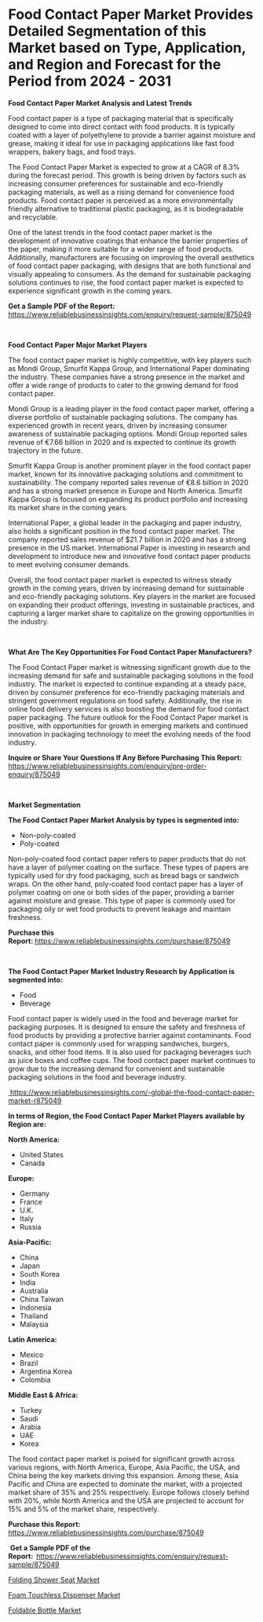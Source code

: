 <p><h1>Food Contact Paper Market Provides Detailed Segmentation of this Market based on Type, Application, and Region and Forecast for the Period from 2024 - 2031</h1></p><p><strong>Food Contact Paper Market Analysis and Latest Trends</strong></p>
<p><p>Food contact paper is a type of packaging material that is specifically designed to come into direct contact with food products. It is typically coated with a layer of polyethylene to provide a barrier against moisture and grease, making it ideal for use in packaging applications like fast food wrappers, bakery bags, and food trays.</p><p>The Food Contact Paper Market is expected to grow at a CAGR of 8.3% during the forecast period. This growth is being driven by factors such as increasing consumer preferences for sustainable and eco-friendly packaging materials, as well as a rising demand for convenience food products. Food contact paper is perceived as a more environmentally friendly alternative to traditional plastic packaging, as it is biodegradable and recyclable.</p><p>One of the latest trends in the food contact paper market is the development of innovative coatings that enhance the barrier properties of the paper, making it more suitable for a wider range of food products. Additionally, manufacturers are focusing on improving the overall aesthetics of food contact paper packaging, with designs that are both functional and visually appealing to consumers. As the demand for sustainable packaging solutions continues to rise, the food contact paper market is expected to experience significant growth in the coming years.</p></p>
<p><strong>Get a Sample PDF of the Report:&nbsp;</strong> <a href="https://www.reliablebusinessinsights.com/enquiry/request-sample/875049">https://www.reliablebusinessinsights.com/enquiry/request-sample/875049</a></p>
<p>&nbsp;</p>
<p><strong>Food Contact Paper Major Market Players</strong></p>
<p><p>The food contact paper market is highly competitive, with key players such as Mondi Group, Smurfit Kappa Group, and International Paper dominating the industry. These companies have a strong presence in the market and offer a wide range of products to cater to the growing demand for food contact paper. </p><p>Mondi Group is a leading player in the food contact paper market, offering a diverse portfolio of sustainable packaging solutions. The company has experienced growth in recent years, driven by increasing consumer awareness of sustainable packaging options. Mondi Group reported sales revenue of €7.66 billion in 2020 and is expected to continue its growth trajectory in the future.</p><p>Smurfit Kappa Group is another prominent player in the food contact paper market, known for its innovative packaging solutions and commitment to sustainability. The company reported sales revenue of €8.6 billion in 2020 and has a strong market presence in Europe and North America. Smurfit Kappa Group is focused on expanding its product portfolio and increasing its market share in the coming years.</p><p>International Paper, a global leader in the packaging and paper industry, also holds a significant position in the food contact paper market. The company reported sales revenue of $21.7 billion in 2020 and has a strong presence in the US market. International Paper is investing in research and development to introduce new and innovative food contact paper products to meet evolving consumer demands.</p><p>Overall, the food contact paper market is expected to witness steady growth in the coming years, driven by increasing demand for sustainable and eco-friendly packaging solutions. Key players in the market are focused on expanding their product offerings, investing in sustainable practices, and capturing a larger market share to capitalize on the growing opportunities in the industry.</p></p>
<p>&nbsp;</p>
<p><strong>What Are The Key Opportunities For Food Contact Paper Manufacturers?</strong></p>
<p><p>The Food Contact Paper market is witnessing significant growth due to the increasing demand for safe and sustainable packaging solutions in the food industry. The market is expected to continue expanding at a steady pace, driven by consumer preference for eco-friendly packaging materials and stringent government regulations on food safety. Additionally, the rise in online food delivery services is also boosting the demand for food contact paper packaging. The future outlook for the Food Contact Paper market is positive, with opportunities for growth in emerging markets and continued innovation in packaging technology to meet the evolving needs of the food industry.</p></p>
<p><strong>Inquire or Share Your Questions If Any Before Purchasing This Report:</strong> <a href="https://www.reliablebusinessinsights.com/enquiry/pre-order-enquiry/875049">https://www.reliablebusinessinsights.com/enquiry/pre-order-enquiry/875049</a></p>
<p>&nbsp;</p>
<p><strong>Market Segmentation</strong></p>
<p><strong>The Food Contact Paper Market Analysis by types is segmented into:</strong></p>
<p><ul><li>Non-poly-coated</li><li>Poly-coated</li></ul></p>
<p><p>Non-poly-coated food contact paper refers to paper products that do not have a layer of polymer coating on the surface. These types of papers are typically used for dry food packaging, such as bread bags or sandwich wraps. On the other hand, poly-coated food contact paper has a layer of polymer coating on one or both sides of the paper, providing a barrier against moisture and grease. This type of paper is commonly used for packaging oily or wet food products to prevent leakage and maintain freshness.</p></p>
<p><strong>Purchase this Report:&nbsp;</strong><a href="https://www.reliablebusinessinsights.com/purchase/875049">https://www.reliablebusinessinsights.com/purchase/875049</a></p>
<p>&nbsp;</p>
<p><strong>The Food Contact Paper Market Industry Research by Application is segmented into:</strong></p>
<p><ul><li>Food</li><li>Beverage</li></ul></p>
<p><p>Food contact paper is widely used in the food and beverage market for packaging purposes. It is designed to ensure the safety and freshness of food products by providing a protective barrier against contaminants. Food contact paper is commonly used for wrapping sandwiches, burgers, snacks, and other food items. It is also used for packaging beverages such as juice boxes and coffee cups. The food contact paper market continues to grow due to the increasing demand for convenient and sustainable packaging solutions in the food and beverage industry.</p></p>
<p><a href="https://www.reliablebusinessinsights.com/-global-the-food-contact-paper-market-r875049">&nbsp;https://www.reliablebusinessinsights.com/-global-the-food-contact-paper-market-r875049</a></p>
<p><strong>In terms of Region, the Food Contact Paper Market Players available by Region are:</strong></p>
<p>
    <p> <strong> North America: </strong>
        <ul>
            <li>United States</li>
            <li>Canada</li>
        </ul>
        </p> 
    <p> <strong> Europe: </strong>
        <ul>
            <li>Germany</li>
            <li>France</li>
            <li>U.K.</li>
            <li>Italy</li>
            <li>Russia</li>
        </ul>
        </p> 
    <p> <strong> Asia-Pacific: </strong>
        <ul>
            <li>China</li>
            <li>Japan</li>
            <li>South Korea</li>
            <li>India</li>
            <li>Australia</li>
            <li>China Taiwan</li>
            <li>Indonesia</li>
            <li>Thailand</li>
            <li>Malaysia</li>
        </ul>
        </p> 
    <p> <strong> Latin America: </strong>
        <ul>
            <li>Mexico</li>
            <li>Brazil</li>
            <li>Argentina Korea</li>
            <li>Colombia</li>
        </ul>
        </p> 
    <p> <strong> Middle East & Africa: </strong>
        <ul>
            <li>Turkey</li>
            <li>Saudi</li>
            <li>Arabia</li>
            <li>UAE</li>
            <li>Korea</li>
        </ul>
    </p>
    </p>
<p><p>The food contact paper market is poised for significant growth across various regions, with North America, Europe, Asia Pacific, the USA, and China being the key markets driving this expansion. Among these, Asia Pacific and China are expected to dominate the market, with a projected market share of 35% and 25% respectively. Europe follows closely behind with 20%, while North America and the USA are projected to account for 15% and 5% of the market share, respectively.</p></p>
<p><strong>Purchase this Report: </strong><a href="https://www.reliablebusinessinsights.com/purchase/875049">https://www.reliablebusinessinsights.com/purchase/875049</a></p>
<p>&nbsp;<strong>Get a Sample PDF of the Report:&nbsp;&nbsp;</strong><a href="https://www.reliablebusinessinsights.com/enquiry/request-sample/875049">https://www.reliablebusinessinsights.com/enquiry/request-sample/875049</a></p>
<p><strong></strong></p>
<p><p><a href="https://github.com/JennyferFeil2023/Market-Research-Report-List-1/blob/main/folding-shower-seat-market.md">Folding Shower Seat Market</a></p><p><a href="https://github.com/EunaWiegad2023/Market-Research-Report-List-1/blob/main/foam-touchless-dispenser-market.md">Foam Touchless Dispenser Market</a></p><p><a href="https://github.com/gracielawharr/Market-Research-Report-List-1/blob/main/foldable-bottle-market.md">Foldable Bottle Market</a></p></p>